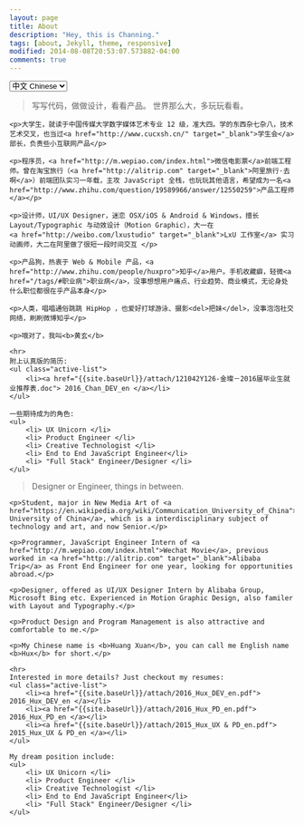 ```yaml
---
layout: page
title: About
description: "Hey, this is Channing."
tags: [about, Jekyll, theme, responsive]
modified: 2014-08-08T20:53:07.573882-04:00
comments: true
---
```


<!------->
<!--layout: page-->
<!--title: "About"-->
<!--description: "Hey, this is Hux."-->
<!--header-img: "img/about-bg.jpg"-->
<!------->

<!-- Language Selector -->
<select onchange= "onLanChange(this.options[this.options.selectedIndex].value)">
    <option value="0" selected> 中文 Chinese </option>
    <option value="1"> 英语 English </option>
</select>

<!-- Chinese Version -->
<div class="zh">
    <blockquote>
        写写代码，做做设计，看看产品。
        世界那么大，多玩玩看看。
    </blockquote>

    <p>大学生，就读于中国传媒大学数字媒体艺术专业 12 级，准大四。学的东西杂七杂八，技术艺术交叉，也当过<a href="http://www.cucxsh.cn/" target="_blank">学生会</a>部长，负责些小互联网产品</p>

    <p>程序员，<a href="http://m.wepiao.com/index.html">微信电影票</a>前端工程师。曾在淘宝旅行（<a href="http://alitrip.com" target="_blank">阿里旅行·去啊</a>）前端团队实习一年载，主攻 JavaScript 全栈，也玩玩其他语言，希望成为一名<a href="http://www.zhihu.com/question/19589966/answer/12550259">产品工程师</a></p>

    <p>设计师，UI/UX Designer，迷恋 OSX/iOS & Android & Windows，擅长 Layout/Typographic 与动效设计（Motion Graphic），大一在
    <a href="http://weibo.com/lxustudio" target="_blank">LxU 工作室</a> 实习动画师，大二在阿里做了很短一段时间交互 </p>

    <p>产品狗，热衷于 Web & Mobile 产品，<a href="http://www.zhihu.com/people/huxpro">知乎</a>用户。手机收藏癖，轻微<a href="/tags/#职业病">职业病</a>，没事想想用户痛点、行业趋势、商业模式，无论身处什么职位都很在乎产品本身</p>

    <p>人类，唱唱通俗跳跳 HipHop ，也爱好打球游泳、摄影<del>把妹</del>，没事泡泡社交网络，刷刷微博知乎</p>

    <p>哦对了，我叫<b>黄玄</b>

    <hr>
    附上认真版的简历:
    <ul class="active-list">
        <li><a href="{{site.baseUrl}}/attach/121042Y126-金璨－2016届毕业生就业推荐表.doc"> 2016_Chan_DEV_en </a></li>
    </ul>

    一些期待成为的角色:
    <ul>
        <li> UX Unicorn </li>
        <li> Product Engineer </li>
        <li> Creative Technologist </li>
        <li> End to End JavaScript Engineer</li>
        <li> "Full Stack" Engineer/Designer </li>
    </ul>
</div>

<!-- English Version -->
<div class="en">
    <blockquote>
        Designer or Engineer, things in between.
    </blockquote>

    <p>Student, major in New Media Art of <a href="https://en.wikipedia.org/wiki/Communication_University_of_China">Communication University of China</a>, which is a interdisciplinary subject of technology and art, and now Senior.</p>

    <p>Programmer, JavaScript Engineer Intern of <a href="http://m.wepiao.com/index.html">Wechat Movie</a>, previous worked in <a href="http://alitrip.com" target="_blank">Alibaba Trip</a> as Front End Engineer for one year, looking for opportunities abroad.</p>

    <p>Designer, offered as UI/UX Designer Intern by Alibaba Group, Microsoft Bing etc. Experienced in Motion Graphic Design, also familer with Layout and Typography.</p>

    <p>Product Design and Program Management is also attractive and comfortable to me.</p>

    <p>My Chinese name is <b>Huang Xuan</b>, you can call me English name <b>Hux</b> for short.</p>

    <hr>
    Interested in more details? Just checkout my resumes:
    <ul class="active-list">
        <li><a href="{{site.baseUrl}}/attach/2016_Hux_DEV_en.pdf"> 2016_Hux_DEV_en </a></li>
        <li><a href="{{site.baseUrl}}/attach/2016_Hux_PD_en.pdf"> 2016_Hux_PD_en </a></li>
        <li><a href="{{site.baseUrl}}/attach/2015_Hux_UX & PD_en.pdf"> 2015_Hux_UX & PD_en </a></li>
    </ul>

    My dream position include:
    <ul>
        <li> UX Unicorn </li>
        <li> Product Engineer </li>
        <li> Creative Technologist </li>
        <li> End to End JavaScript Engineer</li>
        <li> "Full Stack" Engineer/Designer </li>
    </ul>
</div>


<!-- Handle Language Change -->
<script type="text/javascript">
    var $zh = document.querySelector(".zh");
    var $en = document.querySelector(".en");
    function onLanChange(index){
        if(index == 0){
            $zh.style.display = "block";
            $en.style.display = "none";
        }else{
            $en.style.display = "block";
            $zh.style.display = "none";
        }
    }
    onLanChange(1);
</script>


<!--{% if site.useDuoshuo %}-->
<!-- 多说评论框 start -->
<!--    <div class="comment">-->
<!--        <div class="ds-thread" data-thread-key="{{page.id}}" data-title="{{page.title}}" data-url="{{site.url}}/about/"></div>-->
<!--    </div>-->
<!-- 多说评论框 end -->

<!-- 多说公共JS代码 start (一个网页只需插入一次) -->
<!--<script type="text/javascript">-->
<!--var duoshuoQuery = {short_name:"huxblog"};-->
<!--    (function() {-->
<!--        var ds = document.createElement('script');-->
<!--        ds.type = 'text/javascript';ds.async = true;-->
<!--        ds.src = (document.location.protocol == 'https:' ? 'https:' : 'http:') + '//static.duoshuo.com/embed.js';-->
<!--        ds.charset = 'UTF-8';-->
<!--        (document.getElementsByTagName('head')[0]-->
<!--         || document.getElementsByTagName('body')[0]).appendChild(ds);-->
<!--    })();-->
<!--</script>-->
<!-- 多说公共JS代码 end -->
<!--{% endif %}-->
